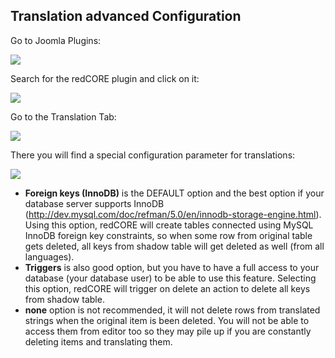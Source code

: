 ## Translation advanced Configuration

Go to Joomla Plugins:

<img src="./assets/img/translation/31.png" class="example" />

Search for the redCORE plugin and click on it:

<img src="./assets/img/translation/04.png" class="example" />

Go to the Translation Tab:

<img src="./assets/img/translation/05.png" class="example" />

There you will find a special configuration parameter for translations:

<img src="./assets/img/translation/30.png" class="example" />

- **Foreign keys (InnoDB)** is the DEFAULT option and the best option if your database server supports InnoDB (http://dev.mysql.com/doc/refman/5.0/en/innodb-storage-engine.html). Using this option, redCORE will create tables connected using MySQL InnoDB foreign key constraints, so when some row from original table gets deleted, all keys from shadow table will get deleted as well (from all languages).
- **Triggers** is also good option, but you have to have a full access to your database (your database user) to be able to use this feature. Selecting this option, redCORE will trigger on delete an action to delete all keys from shadow table.
- **none** option is not recommended, it will not delete rows from translated strings when the original item is been deleted. You will not be able to access them from editor too so they may pile up if you are constantly deleting items and translating them.

